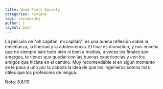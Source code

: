 ```yaml
---
title: Dead Poets Society
categories: reviews
tags: reviewsdej
author: j
layout: post
---
```


La pelicula de "oh capitán, mi capitán", es una buena reflexión sobre la enseñanza, la libertad y la adolescencia. El final es dramático, y nos enseña que no siempre sale todo bien ni bien a medias, a veces los finales son amargos, te tienes que quedar con las buenas experiencias y con los amigos que hiciste en el camino. Muy recomendable si en algún momento se le pasa a uno por la cabeza la idea de que los ingenieros somos más útiles que los profesores de lengua.

Nota: 8.6/10
